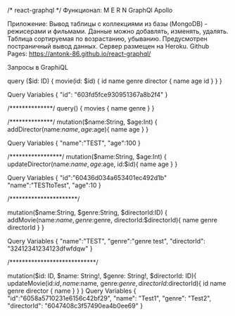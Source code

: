 /* react-graphql */ 
Функционал:
M E R N
GraphQl
Apollo

Приложение:
Вывод таблицы с коллекциями из базы (MongoDB) - режисерами и фильмами. Данные можно добавлять, изменять, удалять.
Таблица сортируемая по возрастанию, убыванию.
Предусмотрен постраничный вывод данных.
Сервер размещен на Heroku.
Github Pages: https://antonk-86.github.io/react-graphql/


Запросы в GraphiQL

query ($id: ID) {
  movie(id: $id) {
    id
    name
    genre
    director {
      name
      age
      id
    }
  }
}

Query Variables
{
    "id": "603fd5fce930951367a8b2f4"
}

/**************/
query() {
    movies {
        name
        genre
    }
}

/**************/
mutation($name:String, $age:Int) {
  addDirector(name:$name, age:$age){
    name
    age
  }
}

Query Variables
{
  "name":"TEST",
  "age":100
}

/*****************/
mutation($name:String, $age:Int) {
  updateDirector(name:$name, age:$age, id:$id){
    name
    age
  }
}

Query Variables
{
  "id":"60436d034a653401ec492d1b"
  "name":"TESTtoTest",
  "age":10
}

/**********************/

mutation($name:String, $genre:String, $directorId:ID) {
  addMovie(name:$name, genre:$genre, directorId:$directorId){
    name
    genre
    directorId
  }
}

Query Variables
{
  "name":"TEST",
  "genre":"genre test",
  "directorId": "32412341234123dfwfdqw"
}

/****************************/

mutation($id: ID, $name: String!, $genre: String!, $directorId: ID){
  updateMovie(id:$id, name:$name, genre:$genre, directorId:$directorId){
    id
    name
    genre
    director {
      name
    }
  }
}
Query Variables
{
  "id":"6058a5710231e6156c42bf29",
  "name": "Test1",
  "genre": "Test2",
  "directorId":  "6047408c3f57490ea4b0ee69"
}
